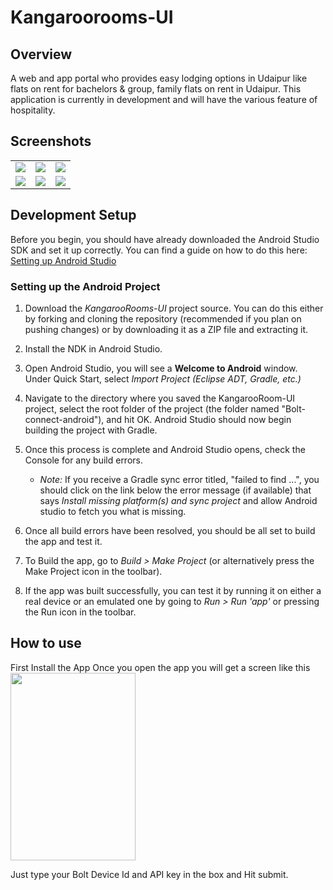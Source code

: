 # Kangaroorooms-UI
## Overview
A web and app portal who provides easy lodging options in Udaipur like flats on rent for bachelors & group, 
family flats on rent in Udaipur. This application is currently in development and will have the various feature
of hospitality.
  
## Screenshots
<table>
    <tr>
     <td><img src="/Screenshots/Screenshot_2018-11-25-11-33-39-677_com.medeveloper.ayaz.boltconnect.png"></td>
     <td><img src="/Screenshots/Screenshot_2018-11-25-11-35-17-971_com.medeveloper.ayaz.boltconnect.png"></td>
     <td><img src="/Screenshots/Screenshot_2018-11-25-11-35-27-854_com.medeveloper.ayaz.boltconnect.png"></td>
    </tr>
     <tr> 
      <td><img src="/Screenshots/Screenshot_2018-11-25-11-35-40-874_com.medeveloper.ayaz.boltconnect.png"></td>
      <td><img src="/Screenshots/Screenshot_2018-11-25-11-35-48-401_com.medeveloper.ayaz.boltconnect.png"></td>
      <td><img src="/Screenshots/Screenshot_2018-11-25-11-35-52-164_com.medeveloper.ayaz.boltconnect.png"></td>
      </tr>
  </table>
  
## Development Setup

Before you begin, you should have already downloaded the Android Studio SDK and set it up correctly. You can find a guide on how to do this here: [Setting up Android Studio](http://developer.android.com/sdk/installing/index.html?pkg=studio)

### Setting up the Android Project

1. Download the *KangarooRooms-UI* project source. You can do this either by forking and cloning the repository (recommended if you plan on pushing changes) or by downloading it as a ZIP file and extracting it.

2. Install the NDK in Android Studio.

3. Open Android Studio, you will see a **Welcome to Android** window. Under Quick Start, select *Import Project (Eclipse ADT, Gradle, etc.)*

4. Navigate to the directory where you saved the KangarooRoom-UI project, select the root folder of the project (the folder named "Bolt-connect-android"), and hit OK. Android Studio should now begin building the project with Gradle.

5. Once this process is complete and Android Studio opens, check the Console for any build errors.

    - *Note:* If you receive a Gradle sync error titled, "failed to find ...", you should click on the link below the error message (if available) that says *Install missing platform(s) and sync project* and allow Android studio to fetch you what is missing.
    
6. Once all build errors have been resolved, you should be all set to build the app and test it.

7. To Build the app, go to *Build > Make Project* (or alternatively press the Make Project icon in the toolbar).

8. If the app was built successfully, you can test it by running it on either a real device or an emulated one by going to *Run > Run 'app'* or pressing the Run icon in the toolbar.

## How to use
First Install the App
Once you open the app you will get a screen like this
<br>
<img width="200px" height="300px" align="center" src="/Screenshot_2018-11-25-11-27-26-754_com.medeveloper.ayaz.boltconnect.png"/><br>
<p>Just type your Bolt Device Id and API key in the box and Hit submit.</p>
